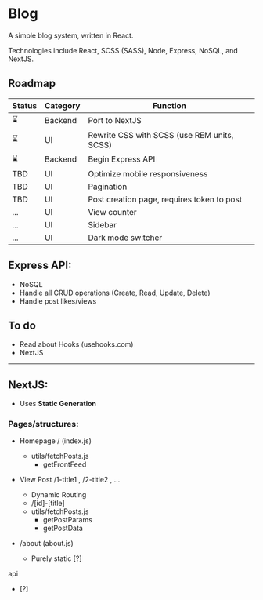 # Blog

A simple blog system, written in React. 

Technologies include React, SCSS (SASS), Node, Express, NoSQL, and NextJS.

## Roadmap 
Status | Category | Function
-------|----------|----------
⌛ | Backend | Port to NextJS 
⌛ | UI | Rewrite CSS with SCSS (use REM units, SCSS) 
⌛ | Backend | Begin Express API 
TBD | UI | Optimize mobile responsiveness 
TBD | UI | Pagination
TBD | UI | Post creation page, requires token to post
... | UI | View counter
... | UI | Sidebar
... | UI | Dark mode switcher

## Express API:
* NoSQL
* Handle all CRUD operations (Create, Read, Update, Delete)
* Handle post likes/views

## To do
* Read about Hooks (usehooks.com)
* NextJS

---

## NextJS:
* Uses **Static Generation**
### **Pages/structures:**

* Homepage / (index.js)
    * utils/fetchPosts.js
        * getFrontFeed

* View Post /1-title1 , /2-title2 , ...
    * Dynamic Routing
    * /[id]-[title]
    * utils/fetchPosts.js
        * getPostParams
        * getPostData
       
* /about (about.js)
    * Purely static [?]

api
* [?]
